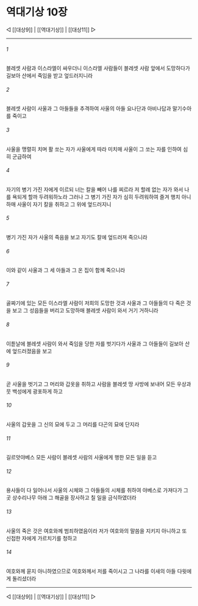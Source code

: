 # 역대기상 10장

◁ [[대상9]] | [[역대기상]] | [[대상11]] ▷
***

###### 1
블레셋 사람과 이스라엘이 싸우더니 이스라엘 사람들이 블레셋 사람 앞에서 도망하다가 길보아 산에서 죽임을 받고 엎드러지니라

###### 2
블레셋 사람이 사울과 그 아들들을 추격하여 사울의 아들 요나단과 아비나답과 말기수아를 죽이고

###### 3
사울을 맹렬히 치며 활 쏘는 자가 사울에게 따라 미치매 사울이 그 쏘는 자를 인하여 심히 군급하여

###### 4
자기의 병기 가진 자에게 이르되 너는 칼을 빼어 나를 찌르라 저 할례 없는 자가 와서 나를 욕되게 할까 두려워하노라 그러나 그 병기 가진 자가 심히 두려워하여 즐겨 행치 아니하매 사울이 자기 칼을 취하고 그 위에 엎드러지니

###### 5
병기 가진 자가 사울의 죽음을 보고 자기도 칼에 엎드러져 죽으니라

###### 6
이와 같이 사울과 그 세 아들과 그 온 집이 함께 죽으니라

###### 7
골짜기에 있는 모든 이스라엘 사람이 저희의 도망한 것과 사울과 그 아들들의 다 죽은 것을 보고 그 성읍들을 버리고 도망하매 블레셋 사람이 와서 거기 거하니라

###### 8
이튿날에 블레셋 사람이 와서 죽임을 당한 자를 벗기다가 사울과 그 아들들이 길보아 산에 엎드러졌음을 보고

###### 9
곧 사울을 벗기고 그 머리와 갑옷을 취하고 사람을 블레셋 땅 사방에 보내어 모든 우상과 뭇 백성에게 광포하게 하고

###### 10
사울의 갑옷을 그 신의 묘에 두고 그 머리를 다곤의 묘에 단지라

###### 11
길르앗야베스 모든 사람이 블레셋 사람의 사울에게 행한 모든 일을 듣고

###### 12
용사들이 다 일어나서 사울의 시체와 그 아들들의 시체를 취하여 야베스로 가져다가 그곳 상수리나무 아래 그 해골을 장사하고 칠 일을 금식하였더라

###### 13
사울의 죽은 것은 여호와께 범죄하였음이라 저가 여호와의 말씀을 지키지 아니하고 또 신접한 자에게 가르치기를 청하고

###### 14
여호와께 묻지 아니하였으므로 여호와께서 저를 죽이시고 그 나라를 이새의 아들 다윗에게 돌리셨더라

***
◁ [[대상9]] | [[역대기상]] | [[대상11]] ▷